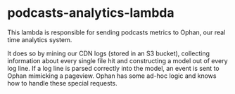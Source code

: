 # podcasts-analytics-lambda

This lambda is responsible for sending podcasts metrics to Ophan, our real time analytics system.

It does so by mining our CDN logs (stored in an S3 bucket), collecting information about every single file hit and constructing a model out of every log line. If a log line is parsed correctly into the model, an event is sent to Ophan mimicking a pageview. Ophan has some ad-hoc logic and knows how to handle these special requests.

